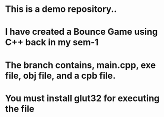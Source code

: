 # This is a demo repository.. 
# I have created a Bounce Game using C++ back in my sem-1
# The branch contains, main.cpp, exe file, obj file, and a cpb file.
# You must install glut32 for executing the file
